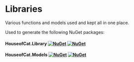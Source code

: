 # Libraries
Various functions and models used and kept all in one place.

Used to generate the following NuGet packages:
#### HouseofCat.Library [![NuGet](https://img.shields.io/nuget/dt/HouseofCat.Library.svg)](https://www.nuget.org/packages/HouseofCat.Library/) [![NuGet](https://img.shields.io/nuget/v/HouseofCat.Library.svg)](https://www.nuget.org/packages/HouseofCat.Library/)
#### HouseofCat.Models [![NuGet](https://img.shields.io/nuget/dt/HouseofCat.Models.svg)](https://www.nuget.org/packages/HouseofCat.Models/) [![NuGet](https://img.shields.io/nuget/v/HouseofCat.Models.svg)](https://www.nuget.org/packages/HouseofCat.Models/)
